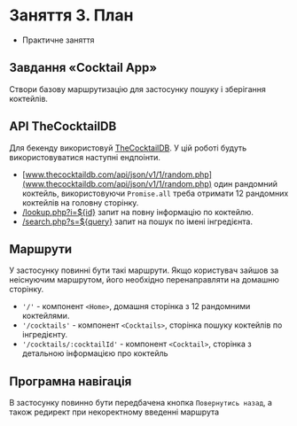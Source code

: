 # Заняття 3. План

- Практичне заняття

## Завдання «Cocktail App»

Створи базову маршрутизацію для застосунку пошуку і зберігання коктейлів.

## API TheCocktailDB

Для бекенду використовуй [TheCocktailDB](https://www.thecocktaildb.com/api.php). У цій роботі будуть використовуватися наступні ендпоінти.

- [www.thecocktaildb.com/api/json/v1/1/random.php](www.thecocktaildb.com/api/json/v1/1/random.php) один рандомний коктейль, використовуючи `Promise.all` треба отримати 12 рандомних коктейлів на головну сторінку.
- [/lookup.php?i=${id}](www.thecocktaildb.com/api/json/v1/1/lookup.php?i=11007)
  запит на повну інформацію по коктейлю.
- [/search.php?s=${query}](https://restcountries.com/#api-endpoints-v3-name) запит на
  пошук по імені інгредієнта.

## Маршрути

У застосунку повинні бути такі маршрути. Якщо користувач зайшов за неіснуючим
маршрутом, його необхідно перенаправляти на домашню сторінку.

- `'/'` - компонент `<Home>`, домашня сторінка з 12 рандомними коктейлями.
- `'/cocktails'` - компонент `<Cocktails>`, сторінка пошуку коктейлів по інгредієнту.
- `'/cocktails/:cocktailId'` - компонент `<Cocktail>`, сторінка з детальною
  інформацією про коктейль

## Програмна навігація

В застосунку повинно бути передбачена кнопка `Повернутись назад`, а також
редирект при некоректному введенні маршрута
